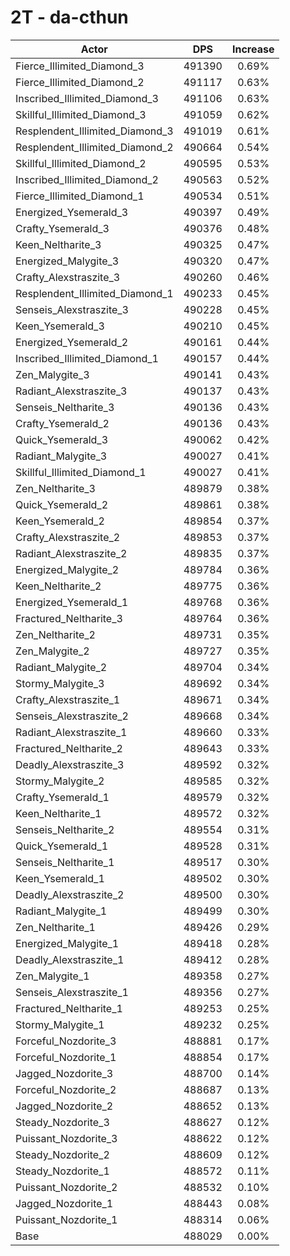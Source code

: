 # 2T - da-cthun
| Actor | DPS | Increase |
|---|:---:|:---:|
|Fierce_Illimited_Diamond_3|491390|0.69%|
|Fierce_Illimited_Diamond_2|491117|0.63%|
|Inscribed_Illimited_Diamond_3|491106|0.63%|
|Skillful_Illimited_Diamond_3|491059|0.62%|
|Resplendent_Illimited_Diamond_3|491019|0.61%|
|Resplendent_Illimited_Diamond_2|490664|0.54%|
|Skillful_Illimited_Diamond_2|490595|0.53%|
|Inscribed_Illimited_Diamond_2|490563|0.52%|
|Fierce_Illimited_Diamond_1|490534|0.51%|
|Energized_Ysemerald_3|490397|0.49%|
|Crafty_Ysemerald_3|490376|0.48%|
|Keen_Neltharite_3|490325|0.47%|
|Energized_Malygite_3|490320|0.47%|
|Crafty_Alexstraszite_3|490260|0.46%|
|Resplendent_Illimited_Diamond_1|490233|0.45%|
|Senseis_Alexstraszite_3|490228|0.45%|
|Keen_Ysemerald_3|490210|0.45%|
|Energized_Ysemerald_2|490161|0.44%|
|Inscribed_Illimited_Diamond_1|490157|0.44%|
|Zen_Malygite_3|490141|0.43%|
|Radiant_Alexstraszite_3|490137|0.43%|
|Senseis_Neltharite_3|490136|0.43%|
|Crafty_Ysemerald_2|490136|0.43%|
|Quick_Ysemerald_3|490062|0.42%|
|Radiant_Malygite_3|490027|0.41%|
|Skillful_Illimited_Diamond_1|490027|0.41%|
|Zen_Neltharite_3|489879|0.38%|
|Quick_Ysemerald_2|489861|0.38%|
|Keen_Ysemerald_2|489854|0.37%|
|Crafty_Alexstraszite_2|489853|0.37%|
|Radiant_Alexstraszite_2|489835|0.37%|
|Energized_Malygite_2|489784|0.36%|
|Keen_Neltharite_2|489775|0.36%|
|Energized_Ysemerald_1|489768|0.36%|
|Fractured_Neltharite_3|489764|0.36%|
|Zen_Neltharite_2|489731|0.35%|
|Zen_Malygite_2|489727|0.35%|
|Radiant_Malygite_2|489704|0.34%|
|Stormy_Malygite_3|489692|0.34%|
|Crafty_Alexstraszite_1|489671|0.34%|
|Senseis_Alexstraszite_2|489668|0.34%|
|Radiant_Alexstraszite_1|489660|0.33%|
|Fractured_Neltharite_2|489643|0.33%|
|Deadly_Alexstraszite_3|489592|0.32%|
|Stormy_Malygite_2|489585|0.32%|
|Crafty_Ysemerald_1|489579|0.32%|
|Keen_Neltharite_1|489572|0.32%|
|Senseis_Neltharite_2|489554|0.31%|
|Quick_Ysemerald_1|489528|0.31%|
|Senseis_Neltharite_1|489517|0.30%|
|Keen_Ysemerald_1|489502|0.30%|
|Deadly_Alexstraszite_2|489500|0.30%|
|Radiant_Malygite_1|489499|0.30%|
|Zen_Neltharite_1|489426|0.29%|
|Energized_Malygite_1|489418|0.28%|
|Deadly_Alexstraszite_1|489412|0.28%|
|Zen_Malygite_1|489358|0.27%|
|Senseis_Alexstraszite_1|489356|0.27%|
|Fractured_Neltharite_1|489253|0.25%|
|Stormy_Malygite_1|489232|0.25%|
|Forceful_Nozdorite_3|488881|0.17%|
|Forceful_Nozdorite_1|488854|0.17%|
|Jagged_Nozdorite_3|488700|0.14%|
|Forceful_Nozdorite_2|488687|0.13%|
|Jagged_Nozdorite_2|488652|0.13%|
|Steady_Nozdorite_3|488627|0.12%|
|Puissant_Nozdorite_3|488622|0.12%|
|Steady_Nozdorite_2|488609|0.12%|
|Steady_Nozdorite_1|488572|0.11%|
|Puissant_Nozdorite_2|488532|0.10%|
|Jagged_Nozdorite_1|488443|0.08%|
|Puissant_Nozdorite_1|488314|0.06%|
|Base|488029|0.00%|
